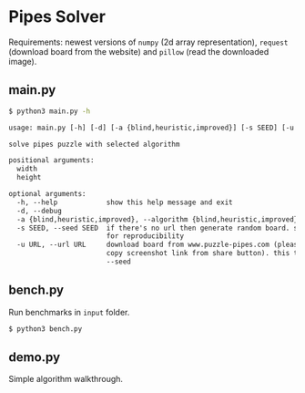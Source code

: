 # Pipes Solver

Requirements: newest versions of `numpy` (2d array representation), `request` (download board from the website) and `pillow` (read the downloaded image).

## main.py

```bash
$ python3 main.py -h
```

```txt
usage: main.py [-h] [-d] [-a {blind,heuristic,improved}] [-s SEED] [-u URL] width height

solve pipes puzzle with selected algorithm

positional arguments:
  width
  height

optional arguments:
  -h, --help            show this help message and exit
  -d, --debug
  -a {blind,heuristic,improved}, --algorithm {blind,heuristic,improved}
  -s SEED, --seed SEED  if there's no url then generate random board. seed can be specified
                        for reproducibility
  -u URL, --url URL     download board from www.puzzle-pipes.com (please use dark mode and
                        copy screenshot link from share button). this take precedence over
                        --seed
```

## bench.py

Run benchmarks in `input` folder.

```bash
$ python3 bench.py
```

## demo.py

Simple algorithm walkthrough.